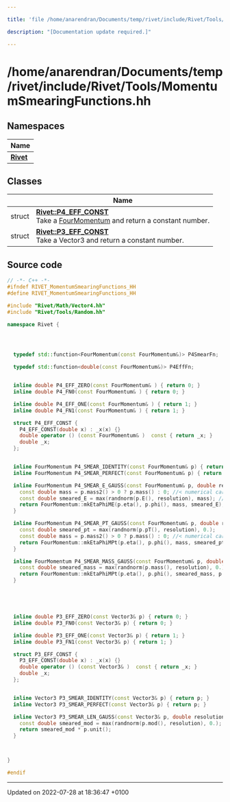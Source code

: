 ```yaml
---

title: 'file /home/anarendran/Documents/temp/rivet/include/Rivet/Tools/MomentumSmearingFunctions.hh'

description: "[Documentation update required.]"

---
```


# /home/anarendran/Documents/temp/rivet/include/Rivet/Tools/MomentumSmearingFunctions.hh



## Namespaces

| Name           |
| -------------- |
| **[Rivet](/documentation/code/namespaces/namespacerivet/)**  |

## Classes

|                | Name           |
| -------------- | -------------- |
| struct | **[Rivet::P4_EFF_CONST](/documentation/code/classes/structrivet_1_1p4__eff__const/)** <br>Take a <a href="/documentation/code/classes/classrivet_1_1fourmomentum/">FourMomentum</a> and return a constant number.  |
| struct | **[Rivet::P3_EFF_CONST](/documentation/code/classes/structrivet_1_1p3__eff__const/)** <br>Take a Vector3 and return a constant number.  |




## Source code

```cpp
// -*- C++ -*-
#ifndef RIVET_MomentumSmearingFunctions_HH
#define RIVET_MomentumSmearingFunctions_HH

#include "Rivet/Math/Vector4.hh"
#include "Rivet/Tools/Random.hh"

namespace Rivet {




  typedef std::function<FourMomentum(const FourMomentum&)> P4SmearFn;

  typedef std::function<double(const FourMomentum&)> P4EffFn;


  inline double P4_EFF_ZERO(const FourMomentum& ) { return 0; }
  inline double P4_FN0(const FourMomentum& ) { return 0; }

  inline double P4_EFF_ONE(const FourMomentum& ) { return 1; }
  inline double P4_FN1(const FourMomentum& ) { return 1; }

  struct P4_EFF_CONST {
    P4_EFF_CONST(double x) : _x(x) {}
    double operator () (const FourMomentum& )  const { return _x; }
    double _x;
  };


  inline FourMomentum P4_SMEAR_IDENTITY(const FourMomentum& p) { return p; }
  inline FourMomentum P4_SMEAR_PERFECT(const FourMomentum& p) { return p; }

  inline FourMomentum P4_SMEAR_E_GAUSS(const FourMomentum& p, double resolution) {
    const double mass = p.mass2() > 0 ? p.mass() : 0; //< numerical carefulness...
    const double smeared_E = max(randnorm(p.E(), resolution), mass); //< can't let the energy go below the mass!
    return FourMomentum::mkEtaPhiME(p.eta(), p.phi(), mass, smeared_E);
  }

  inline FourMomentum P4_SMEAR_PT_GAUSS(const FourMomentum& p, double resolution) {
    const double smeared_pt = max(randnorm(p.pT(), resolution), 0.);
    const double mass = p.mass2() > 0 ? p.mass() : 0; //< numerical carefulness...
    return FourMomentum::mkEtaPhiMPt(p.eta(), p.phi(), mass, smeared_pt);
  }

  inline FourMomentum P4_SMEAR_MASS_GAUSS(const FourMomentum& p, double resolution) {
    const double smeared_mass = max(randnorm(p.mass(), resolution), 0.);
    return FourMomentum::mkEtaPhiMPt(p.eta(), p.phi(), smeared_mass, p.pT());
  }





  inline double P3_EFF_ZERO(const Vector3& p) { return 0; }
  inline double P3_FN0(const Vector3& p) { return 0; }

  inline double P3_EFF_ONE(const Vector3& p) { return 1; }
  inline double P3_FN1(const Vector3& p) { return 1; }

  struct P3_EFF_CONST {
    P3_EFF_CONST(double x) : _x(x) {}
    double operator () (const Vector3& )  const { return _x; }
    double _x;
  };


  inline Vector3 P3_SMEAR_IDENTITY(const Vector3& p) { return p; }
  inline Vector3 P3_SMEAR_PERFECT(const Vector3& p) { return p; }

  inline Vector3 P3_SMEAR_LEN_GAUSS(const Vector3& p, double resolution) {
    const double smeared_mod = max(randnorm(p.mod(), resolution), 0.); //< can't let the energy go below the mass!
    return smeared_mod * p.unit();
  }



}

#endif
```


-------------------------------

Updated on 2022-07-28 at 18:36:47 +0100
